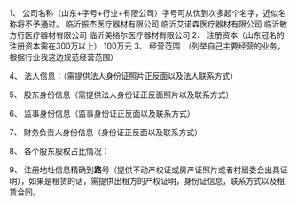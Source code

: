 
1、 公司名称（山东+字号+行业+有限公司）字号可从优到次多起个名字，近似名称将不予通过。
		临沂振杰医疗器材有限公司
		临沂艾诺森医疗器材有限公司
		临沂敏方行医疗器材有限公司
		临沂美格尔医疗器材有限公司
2、 注册资本（山东冠名的注册资本需在300万以上）
	   100万元
3、 经营范围：（列举自己主要经营的业务，根据行业我这边规范经营范围）
		
 
4、 法人信息：（需提供法人身份证照片正反面以及法人联系方式）
 
5、 股东身份信息（需提供法人身份证正反面照片以及联系方式）
 
6、 监事身份信息（监事身份证正反面以及联系方式）
 
7、 财务负责人身份信息（身份证正反面以及联系方式）
 
8、 各个股东股权占比情况：
 
9、 注册地址信息精确到**路**号（提供不动产权证或房产证照片或者村居委会出具证明），如果是租赁的话，需提供出租方的产权证明，身份证信息，联系方式以及租赁合同。
<!--stackedit_data:
eyJoaXN0b3J5IjpbODQ4ODQwNzNdfQ==
-->